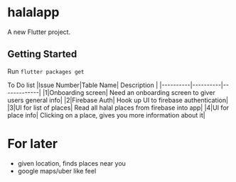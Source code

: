# halalapp

A new Flutter project.

## Getting Started

Run 
`flutter packages get`

To Do list
|Issue Number|Table Name| Description |
|----------|----------|-------------|
|1|Onboarding screen| Need an onboarding screen to giver users general info|
|2|Firebase Auth| Hook up UI to firebase authentication|
|3|UI for list of places| Read all halal places from firebase into app|
|4|UI for place info| Clicking on a place, gives you more information about it|



# For later
- given location, finds places near you
- google maps/uber like feel

